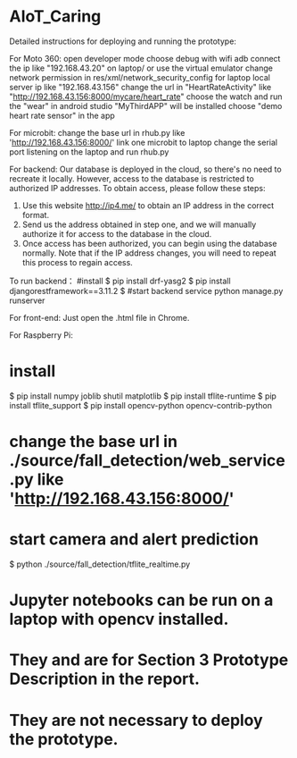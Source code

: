 # AIoT_Caring
Detailed instructions for deploying and running the prototype: 

For Moto 360:
open developer mode
choose debug with wifi
adb connect the ip like "192.168.43.20" on laptop/ or use the virtual emulator
change network permission in res/xml/network_security_config for laptop local server ip like "192.168.43.156"
change the url in "HeartRateActivity" like "http://192.168.43.156:8000/mycare/heart_rate"
choose the watch and run the "wear" in android studio
"MyThirdAPP" will be installed 
choose "demo heart rate sensor" in the app

For microbit:
change the base url in rhub.py like 'http://192.168.43.156:8000/'
link one microbit to laptop
change the serial port listening on the laptop
and run rhub.py

For backend:
Our database is deployed in the cloud, so there's no need to recreate it locally. However, access to the database is restricted to authorized IP addresses. To obtain access, please follow these steps:
1. Use this website http://ip4.me/ to obtain an IP address in the correct format.
2. Send us the address obtained in step one, and we will manually authorize it for access to the database in the cloud.
3. Once access has been authorized, you can begin using the database normally. Note that if the IP address changes, you will need to repeat this process to regain access.

To run backend：
#install
$ pip install drf-yasg2
$ pip install djangorestframework==3.11.2
$ #start backend service
python manage.py runserver

For front-end:
Just open the .html file in Chrome.

For Raspberry Pi:
# install
$ pip install numpy joblib shutil matplotlib
$ pip install tflite-runtime
$ pip install tflite_support 
$ pip install opencv-python opencv-contrib-python
# change the base url in ./source/fall_detection/web_service.py like 'http://192.168.43.156:8000/'
# start camera and alert prediction
$ python ./source/fall_detection/tflite_realtime.py
# Jupyter notebooks can be run on a laptop with opencv installed.
# They and are for Section 3 Prototype Description in the report. 
# They are not necessary to deploy the prototype. 
